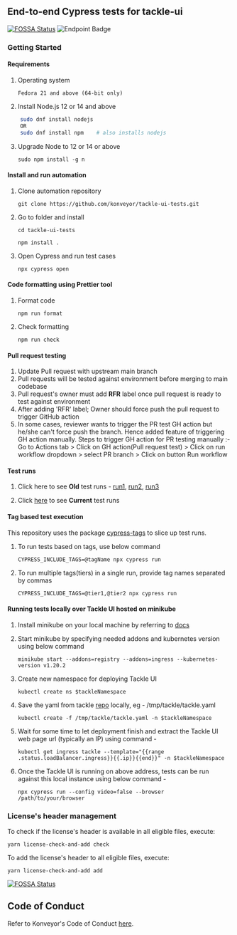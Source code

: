 ## End-to-end Cypress tests for tackle-ui
[![FOSSA Status](https://app.fossa.com/api/projects/git%2Bgithub.com%2Fkonveyor%2Ftackle-ui-tests.svg?type=shield)](https://app.fossa.com/projects/git%2Bgithub.com%2Fkonveyor%2Ftackle-ui-tests?ref=badge_shield)
![Endpoint Badge](https://img.shields.io/endpoint?url=https%3A%2F%2Fsajidmansoori12.pythonanywhere.com%2Fretrieve_data)



### Getting Started ###

#### Requirements
1. Operating system
    
    `Fedora 21 and above (64-bit only)`

2. Install Node.js 12 or 14 and above

```bash
    sudo dnf install nodejs
    OR
    sudo dnf install npm    # also installs nodejs
```

3. Upgrade Node to 12 or 14 or above

    `sudo npm install -g n`

#### Install and run automation

1. Clone automation repository

    `git clone https://github.com/konveyor/tackle-ui-tests.git`

2. Go to folder and install

    `cd tackle-ui-tests`

    `npm install .`

3. Open Cypress and run test cases

    `npx cypress open`

#### Code formatting using Prettier tool

1. Format code

    `npm run format`

2. Check formatting

    `npm run check`

#### Pull request testing

1. Update Pull request with upstream main branch
2. Pull requests will be tested against environment before merging to main codebase
3. Pull request's owner must add **RFR** label once pull request is ready to test against environment
4. After adding 'RFR' label; Owner should force push the pull request to trigger GitHub action
5. In some cases, reviewer wants to trigger the PR test GH action but he/she can't force push the branch. Hence added feature of triggering GH action manually. Steps to trigger GH action for PR testing manually :- Go to Actions tab > Click on GH action(Pull request test) > Click on run workflow dropdown > select PR branch > Click on button Run workflow

#### Test runs
1. Click here to see **Old** test runs - [run1](https://dashboard.cypress.io/projects/cbdv4m/runs), [run2](https://dashboard.cypress.io/projects/dvmnpr/runs), [run3](https://dashboard.cypress.io/projects/1g7617/runs)

2. Click [here](https://reportportal-migration-qe.apps.ocp4.prod.psi.redhat.com) to see **Current** test runs

#### Tag based test execution
This repository uses the package [cypress-tags](https://www.npmjs.com/package/cypress-tags) to slice up test runs.

1. To run tests based on tags, use below command 

    `CYPRESS_INCLUDE_TAGS=@tagName npx cypress run`


2. To run multiple tags(tiers) in a single run, provide tag names separated by commas 

    `CYPRESS_INCLUDE_TAGS=@tier1,@tier2 npx cypress run`

#### Running tests locally over Tackle UI hosted on minikube

1. Install minikube on your local machine by referring to [docs](https://minikube.sigs.k8s.io/docs/start/)
2. Start minikube by specifying needed addons and kubernetes version using below command

    `minikube start --addons=registry --addons=ingress --kubernetes-version v1.20.2`

3. Create new namespace for deploying Tackle UI

    `kubectl create ns $tackleNamespace`

4. Save the yaml from tackle [repo](https://github.com/konveyor/tackle/blob/main/kubernetes/kubernetes-tackle.yaml) locally, eg - /tmp/tackle/tackle.yaml

    `kubectl create -f /tmp/tackle/tackle.yaml -n $tackleNamespace`

5. Wait for some time to let deployment finish and extract the Tackle UI web page url (typically an IP) using command - 

    `kubectl get ingress tackle --template="{{range .status.loadBalancer.ingress}}{{.ip}}{{end}}" -n $tackleNamespace`

6. Once the Tackle UI is running on above address, tests can be run against this local instance using below command -

    `npx cypress run --config video=false --browser /path/to/your/browser`

### License's header management
To check if the license's header is available in all eligible files, execute:
```shell
yarn license-check-and-add check
```

To add the license's header to all eligible files, execute:
```shell
yarn license-check-and-add add
```



[![FOSSA Status](https://app.fossa.com/api/projects/git%2Bgithub.com%2Fkonveyor%2Ftackle-ui-tests.svg?type=large)](https://app.fossa.com/projects/git%2Bgithub.com%2Fkonveyor%2Ftackle-ui-tests?ref=badge_large)

## Code of Conduct
Refer to Konveyor's Code of Conduct [here](https://github.com/konveyor/community/blob/main/CODE_OF_CONDUCT.md).
